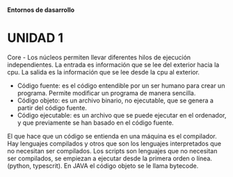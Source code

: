 #### Entornos de dasarrollo
# UNIDAD 1
Core - Los núcleos permiten llevar diferentes hilos de ejecución independientes. 
La entrada es información que se lee del exterior hacia la cpu.
La salida es la información que se lee desde la cpu al exterior. 

* Código fuente: es el código entendible por un ser humano para crear un programa. Permite modificar un programa de manera sencilla. 
* Código objeto: es un archivo binario, no ejecutable, que se genera a partir del código fuente. 
* Código ejecutable: es un archivo que se puede ejecutar en el ordenador, y que previamente se han basado en el código fuente. 

El que hace que un código se entienda en una máquina es el compilador. 
Hay lenguajes compilados y otros que son los lenguajes interpretados que no necesitan ser compilados. 
Los scripts son lenguajes que no necesitan ser compilados, se empiezan a ejecutar desde la primera orden o línea. (python, typescrit). 
En JAVA el código objeto se le llama bytecode. 

